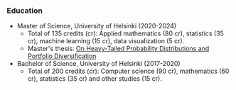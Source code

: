 ### Education

- Master of Science, University of Helsinki (2020-2024)
  - Total of 135 credits (cr): Applied mathematics (80 cr), statistics (35 cr), machine learning (15 cr), data visualization (5 cr).
  - Master's thesis: [On Heavy-Tailed Probability Distributions and Portfolio Diversification](https://helda.helsinki.fi/handle/10138/357424)
- Bachelor of Science, University of Helsinki (2017-2020)
  - Total of 200 credits (cr): Computer science (90 cr), mathematics (60 cr), statistics (35 cr) and other studies (15 cr).

<!---
Jsos17/Jsos17 is a ✨ special ✨ repository because its `README.md` (this file) appears on your GitHub profile.
You can click the Preview link to take a look at your changes.
--->
